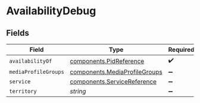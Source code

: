 # AvailabilityDebug


## Fields

| Field                                                                          | Type                                                                           | Required                                                                       | Description                                                                    |
| ------------------------------------------------------------------------------ | ------------------------------------------------------------------------------ | ------------------------------------------------------------------------------ | ------------------------------------------------------------------------------ |
| `availabilityOf`                                                               | [components.PidReference](../../models/components/pidreference.md)             | :heavy_check_mark:                                                             | N/A                                                                            |
| `mediaProfileGroups`                                                           | [components.MediaProfileGroups](../../models/components/mediaprofilegroups.md) | :heavy_minus_sign:                                                             | N/A                                                                            |
| `service`                                                                      | [components.ServiceReference](../../models/components/servicereference.md)     | :heavy_minus_sign:                                                             | N/A                                                                            |
| `territory`                                                                    | *string*                                                                       | :heavy_minus_sign:                                                             | N/A                                                                            |